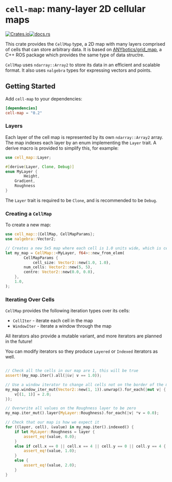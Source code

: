 # `cell-map`: many-layer 2D cellular maps

[![Crates.io](https://img.shields.io/crates/v/cell-map?style=flat-square)](https://crates.io/crates/cell-map)[![docs.rs](https://img.shields.io/docsrs/cell-map?style=flat-square)](https://docs.rs/cell-map/)

This crate provides the `CellMap` type, a 2D map with many layers comprised of
cells that can store arbitrary data. It is based on
[ANYbotics/grid_map](https://github.com/ANYbotics/grid_map), a C++ ROS package
which provides the same type of data structre. 

`CellMap` uses `ndarray::Array2` to store its data in an efficient and
scalable format. It also uses `nalgebra` types for expressing vectors and
points. 

## Getting Started

Add `cell-map` to your dependencies:

```toml
[dependencies]
cell-map = "0.2"
```
### Layers

Each layer of the cell map is represented by its own `ndarray::Array2` array.
The map indexes each layer by an enum implementing the `Layer` trait. A derive
macro is provided to simplify this, for example:

```rust
use cell_map::Layer;

#[derive(Layer, Clone, Debug)]
enum MyLayer {
        Height,
    Gradient,
    Roughness
}
```
The `Layer` trait is required to be `Clone`, and is recommended to be `Debug`.

### Creating a `CellMap`

To create a new map:

```rust
use cell_map::{CellMap, CellMapParams};
use nalgebra::Vector2;

// Creates a new 5x5 map where each cell is 1.0 units wide, which is centred on (0, 0).
let my_map = CellMap::<MyLayer, f64>::new_from_elem(
        CellMapParams {
            cell_size: Vector2::new(1.0, 1.0),
        num_cells: Vector2::new(5, 5),
        centre: Vector2::new(0.0, 0.0),
    },
    1.0,
);
```
### Iterating Over Cells

`CellMap` provides the following iteration types over its cells:
  - `CellIter` - iterate each cell in the map
  - `WindowIter` - iterate a window through the map

All iterators also provide a mutable variant, and more iterators are planned
in the future!

You can modify iterators so they produce `Layered` or `Indexed` iterators as
well.

```rust

// Check all the cells in our map are 1, this will be true
assert!(my_map.iter().all(|&v| v == 1.0));

// Use a window iterator to change all cells not on the border of the map to 2
my_map.window_iter_mut(Vector2::new(1, 1)).unwrap().for_each(|mut v| {
    v[(1, 1)] = 2.0;
});

// Overwrite all values on the Roughness layer to be zero
my_map.iter_mut().layer(MyLayer::Roughness).for_each(|v| *v = 0.0);

// Check that our map is how we expect it
for ((layer, cell), &value) in my_map.iter().indexed() {
    if let MyLayer::Roughness = layer {
        assert_eq!(value, 0.0);
    }
    else if cell.x == 0 || cell.x == 4 || cell.y == 0 || cell.y == 4 {
        assert_eq!(value, 1.0);
    }
    else {
        assert_eq!(value, 2.0);
    }
}
```
